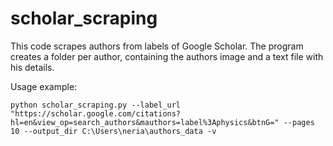 # scholar_scraping
This code scrapes authors from labels of Google Scholar.
The program creates a folder per author, containing the authors image and a text file with his details.

Usage example:

`python scholar_scraping.py --label_url "https://scholar.google.com/citations?hl=en&view_op=search_authors&mauthors=label%3Aphysics&btnG=" --pages 10 --output_dir C:\Users\neria\authors_data -v`
